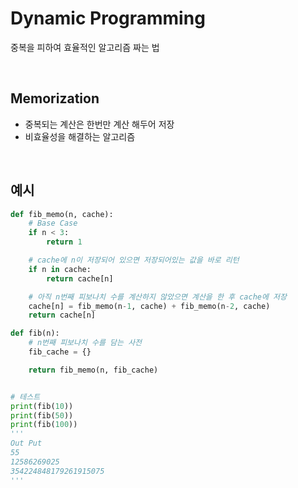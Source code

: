 # Dynamic Programming

중복을 피하여 효율적인 알고리즘 짜는 법

<br>

## Memorization

- 중복되는 계산은 한번만 계산 해두어 저장
- 비효율성을 해결하는 알고리즘

<br>

## 예시

```python
def fib_memo(n, cache):
    # Base Case
    if n < 3:
        return 1

    # cache에 n이 저장되어 있으면 저장되어있는 값을 바로 리턴
    if n in cache:
        return cache[n]

    # 아직 n번째 피보나치 수를 계산하지 않았으면 계산을 한 후 cache에 저장
    cache[n] = fib_memo(n-1, cache) + fib_memo(n-2, cache)
    return cache[n]

def fib(n):
    # n번째 피보나치 수를 담는 사전
    fib_cache = {}

    return fib_memo(n, fib_cache)


# 테스트
print(fib(10))
print(fib(50))
print(fib(100))
'''
Out Put
55
12586269025
354224848179261915075
'''
```
